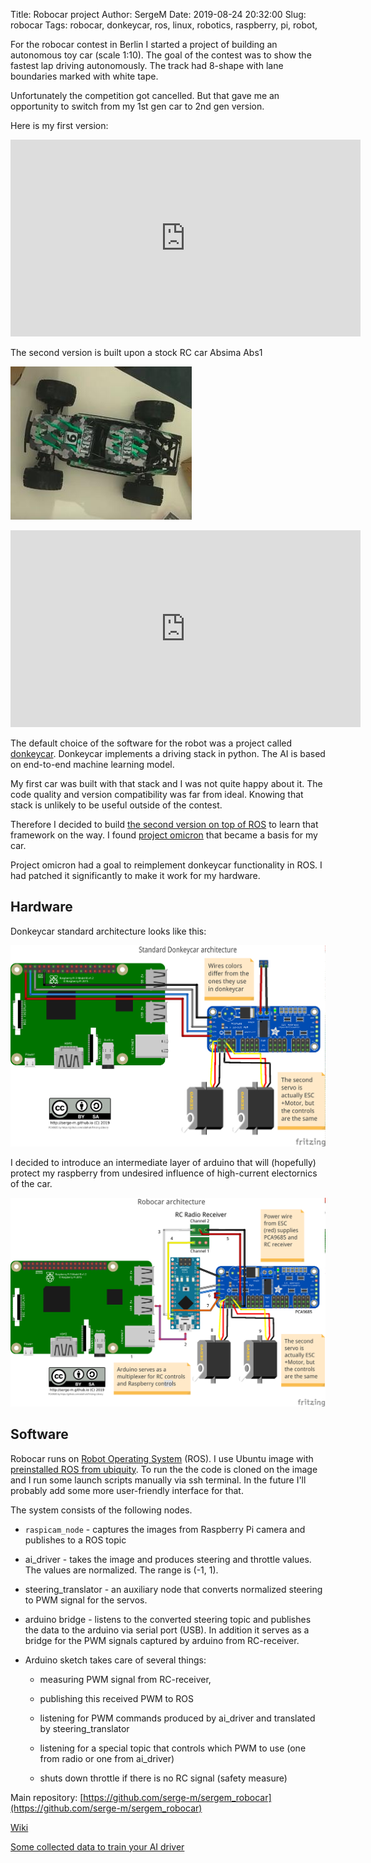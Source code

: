 Title: Robocar project
Author: SergeM
Date: 2019-08-24 20:32:00
Slug: robocar
Tags: robocar, donkeycar, ros, linux, robotics, raspberry, pi, robot, 


For the robocar contest in Berlin I started a project of building an autonomous toy car (scale 1:10). The goal of the contest was to show the fastest lap driving autonomously. The track had 8-shape with lane boundaries marked with white tape.

Unfortunately the competition got cancelled. But that gave me an opportunity to switch from my 1st gen car to 2nd gen version.

Here is my first version:

<iframe width="560" height="315" src="https://www.youtube.com/embed/DsQgaF0_wzY" frameborder="0" allow="accelerometer; autoplay; encrypted-media; gyroscope; picture-in-picture" allowfullscreen></iframe>


The second version is built upon a stock RC car Absima Abs1

![Robocar RC car base](media/2019-09-robocar/absima_abs1_unpacked.jpg)

<iframe width="560" height="315" src="https://www.youtube.com/embed/xK2RTwvaCCo" frameborder="0" allow="accelerometer; autoplay; encrypted-media; gyroscope; picture-in-picture" allowfullscreen></iframe>


The default choice of the software for the robot was a project called [donkeycar](https://github.com/autorope/donkeycar). Donkeycar implements a driving stack in python. The AI is based on end-to-end machine learning model.

My first car was built with that stack and I was not quite happy about it. The code quality and version compatibility was far from ideal. Knowing that stack is unlikely to be useful outside of the contest.

Therefore I decided to build [the second version on top of ROS](https://github.com/serge-m/sergem_robocar) to learn that framework on the way. I found [project omicron](https://github.com/project-omicron) that became a basis for my car.

Project omicron had a goal to reimplement donkeycar functionality in ROS. 
I had patched it significantly to make it work for my hardware.


## Hardware
Donkeycar standard architecture looks like this:

![Donkeycar standard architecture](media/2019-09-robocar/architecture_donkeycar_bb.png)

I decided to introduce an intermediate layer of arduino that will (hopefully) protect my raspberry from undesired influence of high-current electornics of the car.

![sergem robocar architecture with arduino](media/2019-09-robocar/architecture_robocar_bb.png)


## Software 

Robocar runs on [Robot Operating System](https://www.ros.org/) (ROS). 
I use Ubuntu image with [preinstalled ROS from ubiquity](https://downloads.ubiquityrobotics.com/pi.html).
To run the the code is cloned on the image and I run some launch scripts manually via ssh terminal.
In the future I'll probably add some more user-friendly interface for that.


The system consists of the following nodes.

* `raspicam_node` - captures the images from Raspberry Pi camera and publishes to a ROS topic

* ai_driver - takes the image and produces steering and throttle values. The values are normalized. The range is (-1, 1).

* steering_translator - an auxiliary node that converts normalized steering to PWM signal for the servos.

* arduino bridge - listens to the converted steering topic and publishes the data to the arduino via serial port (USB). In addition it serves as a bridge for the PWM signals captured by arduino from RC-receiver.

* Arduino sketch takes care of several things:

    * measuring PWM signal from RC-receiver, 

    * publishing this received PWM to ROS
  
    * listening for PWM commands produced by ai_driver and translated by steering_translator
  
    * listening for a special topic that controls which PWM to use (one from radio or one from ai_driver)
  
    * shuts down throttle if there is no RC signal (safety measure)


Main repository: [https://github.com/serge-m/sergem_robocar](https://github.com/serge-m/sergem_robocar)

[Wiki](https://github.com/serge-m/sergem_robocar/wiki/)

[Some collected data to train your AI driver](https://github.com/serge-m/sergem_robocar/wiki/Training-AI-driver)
